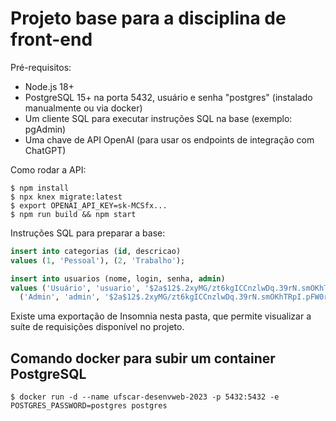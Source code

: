 # Projeto base para a disciplina de front-end

Pré-requisitos:

* Node.js 18+
* PostgreSQL 15+ na porta 5432, usuário e senha "postgres" (instalado manualmente ou via docker)
* Um cliente SQL para executar instruções SQL na base (exemplo: pgAdmin)
* Uma chave de API OpenAI (para usar os endpoints de integração com ChatGPT)

Como rodar a API:

```
$ npm install
$ npx knex migrate:latest
$ export OPENAI_API_KEY=sk-MCSfx...
$ npm run build && npm start
```

Instruções SQL para preparar a base:

```sql
insert into categorias (id, descricao)
values (1, 'Pessoal'), (2, 'Trabalho');

insert into usuarios (nome, login, senha, admin)
values ('Usuário', 'usuario', '$2a$12$.2xyMG/zt6kgICCnzlwDq.39rN.smOKhTRpI.pFW0rswXbWqvFdTm', false),
  ('Admin', 'admin', '$2a$12$.2xyMG/zt6kgICCnzlwDq.39rN.smOKhTRpI.pFW0rswXbWqvFdTm', true);
```

Existe uma exportação de Insomnia nesta pasta, que permite visualizar a suíte de requisições disponível no projeto.

## Comando docker para subir um container PostgreSQL

```
$ docker run -d --name ufscar-desenvweb-2023 -p 5432:5432 -e POSTGRES_PASSWORD=postgres postgres
```
